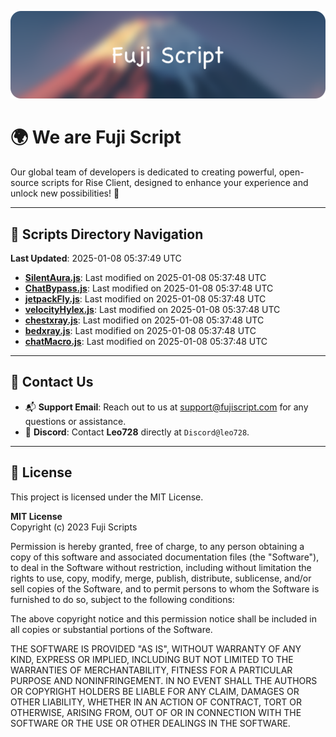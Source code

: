 ![Banner](.github/b.webp)

# 🌍 **We are Fuji Script**

Our global team of developers is dedicated to creating powerful, open-source scripts for Rise Client, designed to enhance your experience and unlock new possibilities! 🌟

---
<!-- SCRIPTS_NAVIGATION_START -->
## 📂 **Scripts Directory Navigation**

**Last Updated**: 2025-01-08 05:37:49 UTC

- **[SilentAura.js](scripts/SilentAura.js)**: Last modified on 2025-01-08 05:37:48 UTC
- **[ChatBypass.js](scripts/ChatBypass.js)**: Last modified on 2025-01-08 05:37:48 UTC
- **[jetpackFly.js](scripts/jetpackFly.js)**: Last modified on 2025-01-08 05:37:48 UTC
- **[velocityHylex.js](scripts/velocityHylex.js)**: Last modified on 2025-01-08 05:37:48 UTC
- **[chestxray.js](scripts/chestxray.js)**: Last modified on 2025-01-08 05:37:48 UTC
- **[bedxray.js](scripts/bedxray.js)**: Last modified on 2025-01-08 05:37:48 UTC
- **[chatMacro.js](scripts/chatMacro.js)**: Last modified on 2025-01-08 05:37:48 UTC

<!-- SCRIPTS_NAVIGATION_END -->

---

## 💬 **Contact Us**  
- 📬 **Support Email**: Reach out to us at [support@fujiscript.com](mailto:support@fujiscript.com) for any questions or assistance.  
- 💬 **Discord**: Contact **Leo728** directly at `Discord@leo728`.

---

## 📜 **License**

This project is licensed under the MIT License.  

**MIT License**  
Copyright (c) 2023 Fuji Scripts  

Permission is hereby granted, free of charge, to any person obtaining a copy of this software and associated documentation files (the "Software"), to deal in the Software without restriction, including without limitation the rights to use, copy, modify, merge, publish, distribute, sublicense, and/or sell copies of the Software, and to permit persons to whom the Software is furnished to do so, subject to the following conditions:  

The above copyright notice and this permission notice shall be included in all copies or substantial portions of the Software.  

THE SOFTWARE IS PROVIDED "AS IS", WITHOUT WARRANTY OF ANY KIND, EXPRESS OR IMPLIED, INCLUDING BUT NOT LIMITED TO THE WARRANTIES OF MERCHANTABILITY, FITNESS FOR A PARTICULAR PURPOSE AND NONINFRINGEMENT. IN NO EVENT SHALL THE AUTHORS OR COPYRIGHT HOLDERS BE LIABLE FOR ANY CLAIM, DAMAGES OR OTHER LIABILITY, WHETHER IN AN ACTION OF CONTRACT, TORT OR OTHERWISE, ARISING FROM, OUT OF OR IN CONNECTION WITH THE SOFTWARE OR THE USE OR OTHER DEALINGS IN THE SOFTWARE.  
